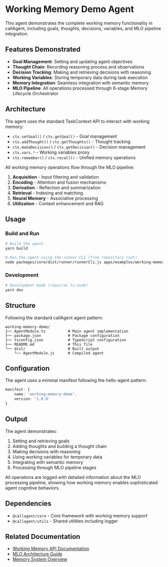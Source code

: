 # Working Memory Demo Agent

This agent demonstrates the complete working memory functionality in callAgent, including goals, thoughts, decisions, variables, and MLO pipeline integration.

## Features Demonstrated

- **Goal Management**: Setting and updating agent objectives
- **Thought Chain**: Recording reasoning process and observations  
- **Decision Tracking**: Making and retrieving decisions with reasoning
- **Working Variables**: Storing temporary data during task execution
- **Memory Integration**: Seamless integration with semantic memory
- **MLO Pipeline**: All operations processed through 6-stage Memory Lifecycle Orchestrator

## Architecture

The agent uses the standard TaskContext API to interact with working memory:

- `ctx.setGoal()` / `ctx.getGoal()` - Goal management
- `ctx.addThought()` / `ctx.getThoughts()` - Thought tracking
- `ctx.makeDecision()` / `ctx.getDecision()` - Decision management
- `ctx.vars.*` - Working variables proxy
- `ctx.remember()` / `ctx.recall()` - Unified memory operations

All working memory operations flow through the MLO pipeline:
1. **Acquisition** - Input filtering and validation
2. **Encoding** - Attention and fusion mechanisms  
3. **Derivation** - Reflection and summarization
4. **Retrieval** - Indexing and matching
5. **Neural Memory** - Associative processing
6. **Utilization** - Context enhancement and RAG

## Usage

### Build and Run

```bash
# Build the agent
yarn build

# Run the agent using the runner CLI (from repository root)
node packages/core/dist/runner/runnerCli.js apps/examples/working-memory-demo/dist/AgentModule.js '{"input": "Demonstrate working memory capabilities"}'
```

### Development

```bash
# Development mode (requires ts-node)
yarn dev
```

## Structure

Following the standard callAgent agent pattern:

```
working-memory-demo/
├── AgentModule.ts          # Main agent implementation
├── package.json            # Package configuration
├── tsconfig.json           # TypeScript configuration
├── README.md               # This file
└── dist/                   # Built output
    └── AgentModule.js      # Compiled agent
```

## Configuration

The agent uses a minimal manifest following the hello-agent pattern:

```typescript
manifest: {
    name: 'working-memory-demo',
    version: '1.0.0'
}
```

## Output

The agent demonstrates:

1. Setting and retrieving goals
2. Adding thoughts and building a thought chain
3. Making decisions with reasoning
4. Using working variables for temporary data
5. Integrating with semantic memory
6. Processing through MLO pipeline stages

All operations are logged with detailed information about the MLO processing pipeline, showing how working memory enables sophisticated agent cognitive behaviors.

## Dependencies

- `@callagent/core` - Core framework with working memory support
- `@callagent/utils` - Shared utilities including logger

## Related Documentation

- [Working Memory API Documentation](../../docs/memory/working-memory-api.md)
- [MLO Architecture Guide](../../docs/memory/mlo-architecture.md)
- [Memory System Overview](../../docs/memory/) 